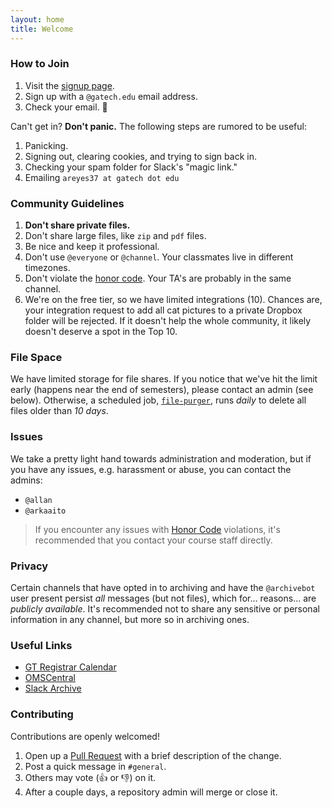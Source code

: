 ```yaml
---
layout: home
title: Welcome
---
```


### How to Join

1. Visit the [signup page](https://omscs-study.slack.com/signup).
2. Sign up with a `@gatech.edu` email address.
3. Check your email. :tada:

Can't get in? **Don't panic.** The following steps are rumored to be useful:

1. Panicking.
2. Signing out, clearing cookies, and trying to sign back in.
3. Checking your spam folder for Slack's "magic link."
4. Emailing `areyes37 at gatech dot edu`

### Community Guidelines

1. **Don't share private files.**
2. Don't share large files, like `zip` and `pdf` files.
3. Be nice and keep it professional.
4. Don't use `@everyone` or `@channel`. Your classmates live in different timezones.
5. Don't violate the [honor code](https://policylibrary.gatech.edu/student-affairs/academic-honor-code). Your TA's are probably in the same channel.
6. We're on the free tier, so we have limited integrations (10). Chances are, your integration request to add all cat pictures to a private Dropbox folder will be rejected. If it doesn't help the whole community, it likely doesn't deserve a spot in the Top 10.

### File Space

We have limited storage for file shares. If you notice that we've hit the limit early (happens near the end of semesters), please contact an admin (see below). Otherwise, a scheduled job, [`file-purger`](https://github.com/omscs-study/file-purger), runs *daily* to delete all files older than *10 days*.

### Issues

We take a pretty light hand towards administration and moderation, but if you
have any issues, e.g. harassment or abuse, you can contact the admins:

- `@allan`
- `@arkaaito`

> If you encounter any issues with [Honor Code](https://policylibrary.gatech.edu/student-affairs/academic-honor-code) violations, it's recommended that you contact your course staff directly.

### Privacy

Certain channels that have opted in to archiving and have the `@archivebot` user present persist _all_ messages (but not files), which for... reasons... are *publicly available*. It's recommended not to share any sensitive or personal information in any channel, but more so in archiving ones.

### Useful Links

- [GT Registrar Calendar](http://www.registrar.gatech.edu/calendar/)
- [OMSCentral](https://omscentral.com)
- [Slack Archive](https://omscs-study.slackarchive.io)

### Contributing

Contributions are openly welcomed!

1. Open up a [Pull Request](https://github.com/omscs-study/omscs-study.github.io/pull/new/master) with a brief description of the change.
2. Post a quick message in `#general`.
3. Others may vote (:thumbsup: or :thumbsdown:) on it.
4. After a couple days, a repository admin will merge or close it.
